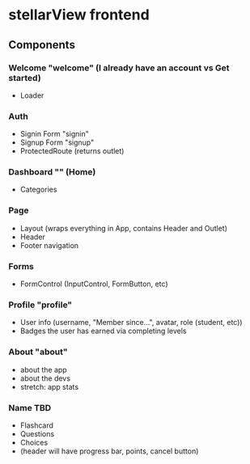 # stellarView frontend


## Components

### Welcome "welcome" (I already have an account vs Get started)
- Loader


### Auth 
- Signin Form "signin"
- Signup Form "signup"
- ProtectedRoute (returns outlet)


### Dashboard "" (Home)
- Categories


### Page
- Layout (wraps everything in App, contains Header and Outlet)
- Header
- Footer navigation

### Forms
- FormControl (InputControl, FormButton, etc)

### Profile "profile"
- User info (username, "Member since...", avatar, role (student, etc))
- Badges the user has earned via completing levels

### About "about"
- about the app
- about the devs
- stretch: app stats

### Name TBD
- Flashcard
- Questions
- Choices
- (header will have progress bar, points, cancel button)
